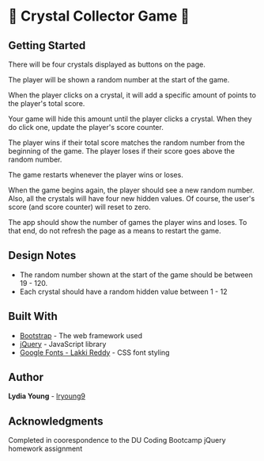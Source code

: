 # :gem: **Crystal Collector Game** :gem:

## Getting Started
There will be four crystals displayed as buttons on the page.

The player will be shown a random number at the start of the game.

When the player clicks on a crystal, it will add a specific amount of points to the player's total score. 

Your game will hide this amount until the player clicks a crystal.
When they do click one, update the player's score counter.

The player wins if their total score matches the random number from the beginning of the game.
The player loses if their score goes above the random number.

The game restarts whenever the player wins or loses.

When the game begins again, the player should see a new random number. Also, all the crystals will have four new hidden values. Of course, the user's score (and score counter) will reset to zero.

The app should show the number of games the player wins and loses. To that end, do not refresh the page as a means to restart the game.

## Design Notes
* The random number shown at the start of the game should be between 19 - 120.
* Each crystal should have a random hidden value between 1 - 12

## Built With
* [Bootstrap](https://getbootstrap.com/docs/3.3/) - The web framework used
* [jQuery](https://cdnjs.cloudflare.com/ajax/libs/jquery/3.2.1/jquery.min.js) - JavaScript library
* [Google Fonts - Lakki Reddy](https://fonts.googleapis.com/css?family=Lakki+Reddy) - CSS font styling

## Author

**Lydia Young** - [lryoung9](https://github.com/lryoung9)

## Acknowledgments

Completed in coorespondence to the DU Coding Bootcamp jQuery homework assignment
